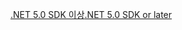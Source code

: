 [<span data-ttu-id="fef70-101">.NET 5.0 SDK 이상</span><span class="sxs-lookup"><span data-stu-id="fef70-101">.NET 5.0 SDK or later</span></span>](https://dotnet.microsoft.com/download/dotnet-core/5.0)
